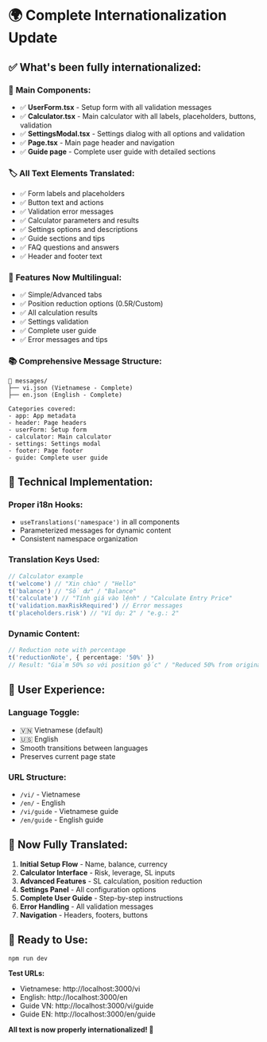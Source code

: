 # 🌍 Complete Internationalization Update

## ✅ What's been fully internationalized:

### 📱 **Main Components:**
- ✅ **UserForm.tsx** - Setup form with all validation messages
- ✅ **Calculator.tsx** - Main calculator with all labels, placeholders, buttons, validation
- ✅ **SettingsModal.tsx** - Settings dialog with all options and validation  
- ✅ **Page.tsx** - Main page header and navigation
- ✅ **Guide page** - Complete user guide with detailed sections

### 🏷️ **All Text Elements Translated:**
- ✅ Form labels and placeholders
- ✅ Button text and actions
- ✅ Validation error messages
- ✅ Calculator parameters and results
- ✅ Settings options and descriptions
- ✅ Guide sections and tips
- ✅ FAQ questions and answers
- ✅ Header and footer text

### 🎯 **Features Now Multilingual:**
- ✅ Simple/Advanced tabs
- ✅ Position reduction options (0.5R/Custom)
- ✅ All calculation results
- ✅ Settings validation
- ✅ Complete user guide
- ✅ Error messages and tips

### 📚 **Comprehensive Message Structure:**
```
📁 messages/
├── vi.json (Vietnamese - Complete)
├── en.json (English - Complete)

Categories covered:
- app: App metadata
- header: Page headers  
- userForm: Setup form
- calculator: Main calculator
- settings: Settings modal
- footer: Page footer
- guide: Complete user guide
```

## 🔧 **Technical Implementation:**

### **Proper i18n Hooks:**
- `useTranslations('namespace')` in all components
- Parameterized messages for dynamic content
- Consistent namespace organization

### **Translation Keys Used:**
```typescript
// Calculator example
t('welcome') // "Xin chào" / "Hello"
t('balance') // "Số dư" / "Balance"  
t('calculate') // "Tính giá vào lệnh" / "Calculate Entry Price"
t('validation.maxRiskRequired') // Error messages
t('placeholders.risk') // "Ví dụ: 2" / "e.g.: 2"
```

### **Dynamic Content:**
```typescript
// Reduction note with percentage
t('reductionNote', { percentage: '50%' })
// Result: "Giảm 50% so với position gốc" / "Reduced 50% from original position"
```

## 🌟 **User Experience:**

### **Language Toggle:**
- 🇻🇳 Vietnamese (default)
- 🇺🇸 English
- Smooth transitions between languages
- Preserves current page state

### **URL Structure:**
- `/vi/` - Vietnamese 
- `/en/` - English
- `/vi/guide` - Vietnamese guide
- `/en/guide` - English guide

## 🎉 **Now Fully Translated:**

1. **Initial Setup Flow** - Name, balance, currency
2. **Calculator Interface** - Risk, leverage, SL inputs
3. **Advanced Features** - SL calculation, position reduction
4. **Settings Panel** - All configuration options
5. **Complete User Guide** - Step-by-step instructions
6. **Error Handling** - All validation messages
7. **Navigation** - Headers, footers, buttons

## 🚀 **Ready to Use:**

```bash
npm run dev
```

**Test URLs:**
- Vietnamese: http://localhost:3000/vi
- English: http://localhost:3000/en
- Guide VN: http://localhost:3000/vi/guide  
- Guide EN: http://localhost:3000/en/guide

**All text is now properly internationalized! 🎯**
